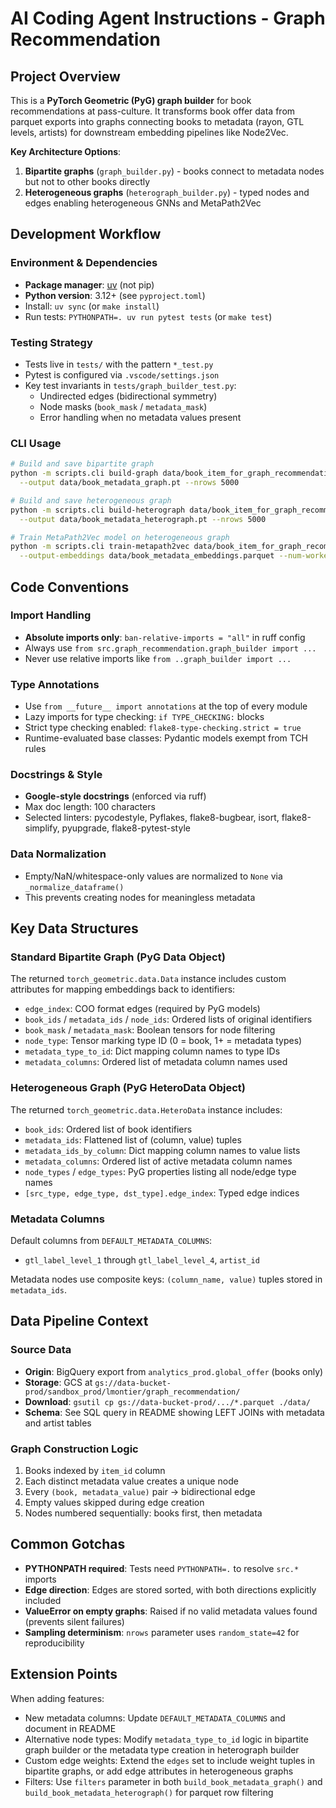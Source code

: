 # AI Coding Agent Instructions - Graph Recommendation

## Project Overview

This is a **PyTorch Geometric (PyG) graph builder** for book recommendations at
pass-culture. It transforms book offer data from parquet exports into graphs
connecting books to metadata (rayon, GTL levels, artists) for downstream
embedding pipelines like Node2Vec.

**Key Architecture Options**:

1. **Bipartite graphs** (`graph_builder.py`) - books connect to metadata nodes
   but not to other books directly
2. **Heterogeneous graphs** (`heterograph_builder.py`) - typed nodes and edges
   enabling heterogeneous GNNs and MetaPath2Vec

## Development Workflow

### Environment & Dependencies

- **Package manager**: [uv](https://github.com/astral-sh/uv) (not pip)
- **Python version**: 3.12+ (see `pyproject.toml`)
- Install: `uv sync` (or `make install`)
- Run tests: `PYTHONPATH=. uv run pytest tests` (or `make test`)

### Testing Strategy

- Tests live in `tests/` with the pattern `*_test.py`
- Pytest is configured via `.vscode/settings.json`
- Key test invariants in `tests/graph_builder_test.py`:
  - Undirected edges (bidirectional symmetry)
  - Node masks (`book_mask` / `metadata_mask`)
  - Error handling when no metadata values present

### CLI Usage

```bash
# Build and save bipartite graph
python -m scripts.cli build-graph data/book_item_for_graph_recommendation.parquet \
  --output data/book_metadata_graph.pt --nrows 5000

# Build and save heterogeneous graph
python -m scripts.cli build-heterograph data/book_item_for_graph_recommendation.parquet \
  --output data/book_metadata_heterograph.pt --nrows 5000

# Train MetaPath2Vec model on heterogeneous graph
python -m scripts.cli train-metapath2vec data/book_item_for_graph_recommendation.parquet \
  --output-embeddings data/book_metadata_embeddings.parquet --num-workers 8 --nrows 5000
```

## Code Conventions

### Import Handling

- **Absolute imports only**: `ban-relative-imports = "all"` in ruff config
- Always use `from src.graph_recommendation.graph_builder import ...`
- Never use relative imports like `from ..graph_builder import ...`

### Type Annotations

- Use `from __future__ import annotations` at the top of every module
- Lazy imports for type checking: `if TYPE_CHECKING:` blocks
- Strict type checking enabled: `flake8-type-checking.strict = true`
- Runtime-evaluated base classes: Pydantic models exempt from TCH rules

### Docstrings & Style

- **Google-style docstrings** (enforced via ruff)
- Max doc length: 100 characters
- Selected linters: pycodestyle, Pyflakes, flake8-bugbear, isort, flake8-simplify, pyupgrade, flake8-pytest-style

### Data Normalization

- Empty/NaN/whitespace-only values are normalized to `None` via `_normalize_dataframe()`
- This prevents creating nodes for meaningless metadata

## Key Data Structures

### Standard Bipartite Graph (PyG Data Object)

The returned `torch_geometric.data.Data` instance includes custom attributes for mapping embeddings back to identifiers:

- `edge_index`: COO format edges (required by PyG models)
- `book_ids` / `metadata_ids` / `node_ids`: Ordered lists of original identifiers
- `book_mask` / `metadata_mask`: Boolean tensors for node filtering
- `node_type`: Tensor marking type ID (0 = book, 1+ = metadata types)
- `metadata_type_to_id`: Dict mapping column names to type IDs
- `metadata_columns`: Ordered list of metadata column names used

### Heterogeneous Graph (PyG HeteroData Object)

The returned `torch_geometric.data.HeteroData` instance includes:

- `book_ids`: Ordered list of book identifiers
- `metadata_ids`: Flattened list of (column, value) tuples
- `metadata_ids_by_column`: Dict mapping column names to value lists
- `metadata_columns`: Ordered list of active metadata column names
- `node_types` / `edge_types`: PyG properties listing all node/edge type names
- `[src_type, edge_type, dst_type].edge_index`: Typed edge indices

### Metadata Columns

Default columns from `DEFAULT_METADATA_COLUMNS`:

- `gtl_label_level_1` through `gtl_label_level_4`, `artist_id`

Metadata nodes use composite keys: `(column_name, value)` tuples stored in `metadata_ids`.

## Data Pipeline Context

### Source Data

- **Origin**: BigQuery export from `analytics_prod.global_offer` (books only)
- **Storage**: GCS at `gs://data-bucket-prod/sandbox_prod/lmontier/graph_recommendation/`
- **Download**: `gsutil cp gs://data-bucket-prod/.../*.parquet ./data/`
- **Schema**: See SQL query in README showing LEFT JOINs with metadata and artist tables

### Graph Construction Logic

1. Books indexed by `item_id` column
2. Each distinct metadata value creates a unique node
3. Every `(book, metadata_value)` pair → bidirectional edge
4. Empty values skipped during edge creation
5. Nodes numbered sequentially: books first, then metadata

## Common Gotchas

- **PYTHONPATH required**: Tests need `PYTHONPATH=.` to resolve `src.*` imports
- **Edge direction**: Edges are stored sorted, with both directions explicitly included
- **ValueError on empty graphs**: Raised if no valid metadata values found (prevents silent failures)
- **Sampling determinism**: `nrows` parameter uses `random_state=42` for reproducibility

## Extension Points

When adding features:

- New metadata columns: Update `DEFAULT_METADATA_COLUMNS` and document in README
- Alternative node types: Modify `metadata_type_to_id` logic in bipartite
  graph builder or the metadata type creation in heterograph builder
- Custom edge weights: Extend the `edges` set to include weight tuples in
  bipartite graphs, or add edge attributes in heterogeneous graphs
- Filters: Use `filters` parameter in both `build_book_metadata_graph()` and
  `build_book_metadata_heterograph()` for parquet row filtering
